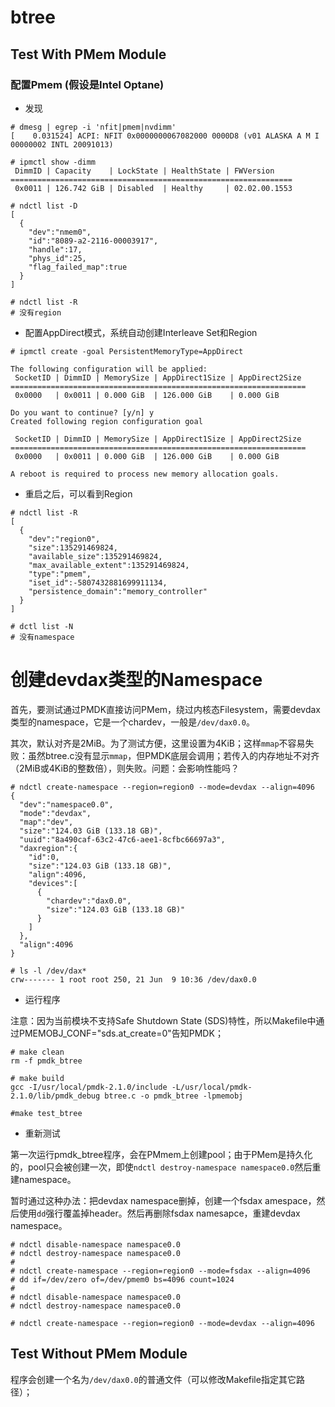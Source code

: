 # btree

## Test With PMem Module

### 配置Pmem (假设是Intel Optane)

- 发现

```
# dmesg | egrep -i 'nfit|pmem|nvdimm'
[    0.031524] ACPI: NFIT 0x0000000067082000 0000D8 (v01 ALASKA A M I    00000002 INTL 20091013)

# ipmctl show -dimm
 DimmID | Capacity    | LockState | HealthState | FWVersion
===============================================================
 0x0011 | 126.742 GiB | Disabled  | Healthy     | 02.02.00.1553

# ndctl list -D
[
  {
    "dev":"nmem0",
    "id":"8089-a2-2116-00003917",
    "handle":17,
    "phys_id":25,
    "flag_failed_map":true
  }
]

# ndctl list -R
# 没有region
```

- 配置AppDirect模式，系统自动创建Interleave Set和Region

```
# ipmctl create -goal PersistentMemoryType=AppDirect

The following configuration will be applied:
 SocketID | DimmID | MemorySize | AppDirect1Size | AppDirect2Size
==================================================================
 0x0000   | 0x0011 | 0.000 GiB  | 126.000 GiB    | 0.000 GiB

Do you want to continue? [y/n] y
Created following region configuration goal

 SocketID | DimmID | MemorySize | AppDirect1Size | AppDirect2Size
==================================================================
 0x0000   | 0x0011 | 0.000 GiB  | 126.000 GiB    | 0.000 GiB

A reboot is required to process new memory allocation goals.
```

- 重启之后，可以看到Region

```
# ndctl list -R
[
  {
    "dev":"region0",
    "size":135291469824,
    "available_size":135291469824,
    "max_available_extent":135291469824,
    "type":"pmem",
    "iset_id":-5807432881699911134,
    "persistence_domain":"memory_controller"
  }
]

# dctl list -N
# 没有namespace
```

# 创建devdax类型的Namespace

首先，要测试通过PMDK直接访问PMem，绕过内核态Filesystem，需要devdax类型的namespace，它是一个chardev，一般是`/dev/dax0.0`。

其次，默认对齐是2MiB。为了测试方便，这里设置为4KiB；这样`mmap`不容易失败：虽然btree.c没有显示`mmap`，但PMDK底层会调用；若传入的内存地址不对齐（2MiB或4KiB的整数倍），则失败。问题：会影响性能吗？

```
# ndctl create-namespace --region=region0 --mode=devdax --align=4096
{
  "dev":"namespace0.0",
  "mode":"devdax",
  "map":"dev",
  "size":"124.03 GiB (133.18 GB)",
  "uuid":"8a490caf-63c2-47c6-aee1-8cfbc66697a3",
  "daxregion":{
    "id":0,
    "size":"124.03 GiB (133.18 GB)",
    "align":4096,
    "devices":[
      {
        "chardev":"dax0.0",
        "size":"124.03 GiB (133.18 GB)"
      }
    ]
  },
  "align":4096
}

# ls -l /dev/dax*
crw------- 1 root root 250, 21 Jun  9 10:36 /dev/dax0.0
```

- 运行程序

注意：因为当前模块不支持Safe Shutdown State (SDS)特性，所以Makefile中通过PMEMOBJ_CONF="sds.at_create=0"告知PMDK；

```
# make clean
rm -f pmdk_btree

# make build
gcc -I/usr/local/pmdk-2.1.0/include -L/usr/local/pmdk-2.1.0/lib/pmdk_debug btree.c -o pmdk_btree -lpmemobj

#make test_btree
```

- 重新测试

第一次运行pmdk_btree程序，会在PMmem上创建pool；由于PMem是持久化的，pool只会被创建一次，即使`ndctl destroy-namespace namespace0.0`然后重建namespace。

暂时通过这种办法：把devdax namespace删掉，创建一个fsdax amespace，然后使用`dd`强行覆盖掉header。然后再删除fsdax namesapce，重建devdax namespace。

```
# ndctl disable-namespace namespace0.0 
# ndctl destroy-namespace namespace0.0
# 
# ndctl create-namespace --region=region0 --mode=fsdax --align=4096
# dd if=/dev/zero of=/dev/pmem0 bs=4096 count=1024
# 
# ndctl disable-namespace namespace0.0 
# ndctl destroy-namespace namespace0.0

# ndctl create-namespace --region=region0 --mode=devdax --align=4096
```

## Test Without PMem Module

程序会创建一个名为`/dev/dax0.0`的普通文件（可以修改Makefile指定其它路径）；
